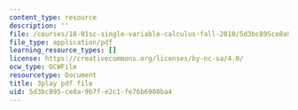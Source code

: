 ```yaml
---
content_type: resource
description: ''
file: /courses/18-01sc-single-variable-calculus-fall-2010/5d3bc895ce8a9b7fe2c1fe76b6908ba4_rqkvDrYmKcc.pdf
file_type: application/pdf
learning_resource_types: []
license: https://creativecommons.org/licenses/by-nc-sa/4.0/
ocw_type: OCWFile
resourcetype: Document
title: 3play pdf file
uid: 5d3bc895-ce8a-9b7f-e2c1-fe76b6908ba4
---
```

